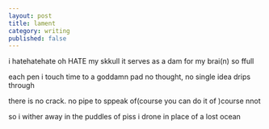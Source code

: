 ```yaml
---
layout: post
title: lament
category: writing
published: false
---
```


i hatehatehate oh HATE
my skkull
it serves as a dam for my brai(n)
so ffull

each pen i touch time to a
goddamn pad
no thought, no single idea
drips through

there is no crack. no pipe
to sppeak
of(course you can do it of
)course nnot

so i wither away in the puddles
of piss
i drone in place of a
lost ocean
